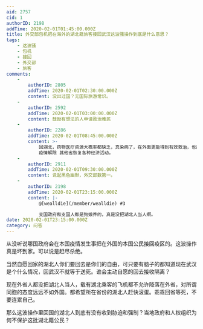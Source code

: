 ```yaml
---
aid: 2757
cid: 1
authorID: 2198
addTime: 2020-02-01T01:45:00.000Z
title: 外交部包机把在海外的湖北籍旅客接回武汉这波骚操作到底是什么意思？
tags:
    - 这波骚
    - 包机
    - 接回
    - 外交部
    - 旅客
comments:
    -
        authorID: 2805
        addTime: 2020-02-01T02:30:00.000Z
        content: 没出过国？无国际旅游常识。
    -
        authorID: 2592
        addTime: 2020-02-01T03:00:00.000Z
        content: 鼓励有想法的人申请政治难民
    -
        authorID: 2286
        addTime: 2020-02-01T08:45:00.000Z
        content: >-
            回湖北，药物医疗资源大概率都缺乏，真染病了，在外面更能得到有效救治，也能减轻湖北负担，但相应地增加其他省的负担，中央政府只是为了自己方便管理和能够提前宣布只有湖北有疫情，其他省没有增加病例
            疫情解除 其他省恢复各种经济活动。
    -
        authorID: 2911
        addTime: 2020-02-01T09:30:00.000Z
        content: 说起黑色幽默，外交部数第一。
    -
        authorID: 2198
        addTime: 2020-02-01T23:15:00.000Z
        content: |-
            @[wealldie](/member/wealldie) #3

            支国政府和支国人都是狗娘养的，真是没把湖北人当人啊。
date: 2020-02-01T23:15:00.000Z
category: 问答
---
```


从没听说哪国政府会在本国疫情发生事把在外国的本国公民接回疫区的。这波操作真是坏到家。可以说是赶尽杀绝。

当然自愿回家的湖北人你们要回去是你们的自由，可只要有脑子的都知道现在武汉是个什么情况，回武汉不就等于送死。谁会主动自愿的回去接收隔离？

现在外省人都没把湖北人当人，载有湖北乘客的飞机都不允许降落在外省，对所谓同胞的态度远远不如外国。都希望所在省份的湖北人赶快滚蛋。乖乖回省等死，不要连累自己。

那么这波操作里回国的湖北人到底有没有收到胁迫和强制？当地政府和人权组织为何不保护这批湖北籍公民？

